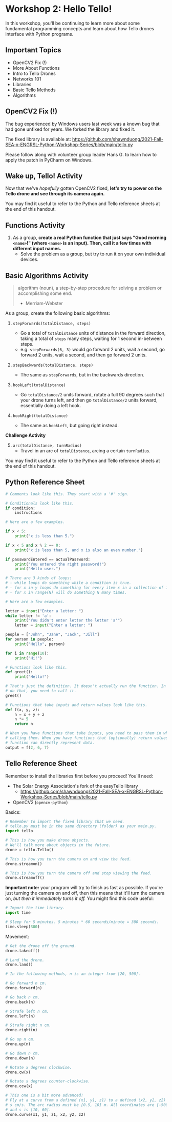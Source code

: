 # Workshop 2: Hello Tello!

In this workshop, you'll be continuing to learn more about some fundamental programming concepts and learn about how Tello drones interface with Python programs.

## Important Topics

- OpenCV2 Fix (!)
- More About Functions
- Intro to Tello Drones
- Networks 101
- Libraries
- Basic Tello Methods
- Algorithms

## OpenCV2 Fix (!)

The bug experienced by Windows users last week was a known bug that had gone unfixed for years. We forked the library and fixed it.

The fixed library is available at: https://github.com/shawnduong/2021-Fall-SEA-x-ENGRSL-Python-Workshop-Series/blob/main/tello.py 

Please follow along with volunteer group leader Hans G. to learn how to apply the patch in PyCharm on Windows.

## Wake up, Tello! Activity

Now that we've *hopefully* gotten OpenCV2 fixed, **let's try to power on the Tello drone and see through its camera again.**

You may find it useful to refer to the Python and Tello reference sheets at the end of this handout.

## Functions Activity

1. As a group, **create a real Python function that just says "Good morning `<name>`!" (where `<name>` is an input). Then, call it a few times with different input names.**
   - Solve the problem as a group, but try to run it on your own individual devices.

## Basic Algorithms Activity

> algorithm (noun), a step-by-step procedure for solving a problem or accomplishing some end.
> - Merriam-Webster

As a group, create the following basic algorithms:

1. `stepForwards(totalDistance, steps)`
   - Go a total of `totalDistance` units of distance in the forward direction, taking a total of `steps` many steps, waiting for 1 second in-between steps.
   - e.g. `stepForwards(6, 3)` would go forward 2 units, wait a second, go forward 2 units, wait a second, and then go forward 2 units.

2. `stepBackwards(totalDistance, steps)`
   - The same as `stepForwards`, but in the backwards direction.

3. `hookLeft(totalDistance)`
   - Go `totalDistance/2` units forward, rotate a full 90 degrees such that your drone turns left, and then go `totalDistance/2` units forward, essentially doing a left hook.

4. `hookRight(totalDistance)`
   - The same as `hookLeft`, but going right instead.

**Challenge Activity**

5. `arc(totalDistance, turnRadius)`
   - Travel in an arc of `totalDistance`, arcing a certain `turnRadius`.

You may find it useful to refer to the Python and Tello reference sheets at the end of this handout.

## Python Reference Sheet

```python
# Comments look like this. They start with a '#' sign.

# Conditionals look like this.
if condition:
	instructions

# Here are a few examples.

if x < 5:
	print("x is less than 5.")

if x < 5 and x % 2 == 0:
	print("x is less than 5, and x is also an even number.")

if passwordEntered == actualPassword:
	print("You entered the right password!")
	print("Hello user.")

# There are 3 kinds of loops:
# - while loops do something while a condition is true.
# - for x in y loops do something for every item x in a collection of items y.
# - for x in range(N) will do something N many times.

# Here are a few examples.

letter = input("Enter a letter: ")
while letter != 'a':
	print("You didn't enter letter the letter 'a'")
	letter = input("Enter a letter: ")

people = ["John", "Jane", "Jack", "Jill"]
for person in people:
	print("Hello", person)

for i in range(10):
	print("Hi!")

# Functions look like this.
def greet():
	print("Hello!")

# That's just the definition. It doesn't actually run the function. In order to
# do that, you need to call it.
greet()

# Functions that take inputs and return values look like this.
def f(x, y, z):
	n = x + y + z
	n *= 5
	return n

# When you have functions that take inputs, you need to pass them in when
# calling them. When you have functions that (optionally) return values, the
# function can directly represent data.
output = f(2, 6, 7)
```

## Tello Reference Sheet

Remember to install the libraries first before you proceed! You'll need:
- The Solar Energy Association's fork of the easyTello library
  - https://github.com/shawnduong/2021-Fall-SEA-x-ENGRSL-Python-Workshop-Series/blob/main/tello.py
- OpenCV2 (`opencv-python`)

Basics:

```python
# Remember to import the fixed library that we need.
# tello.py must be in the same directory (folder) as your main.py.
import tello

# This is how you make drone objects.
# We'll talk more about objects in the future.
drone = tello.Tello()

# This is how you turn the camera on and view the feed.
drone.streamon()

# This is how you turn the camera off and stop viewing the feed.
drone.streamoff()
```

**Important note:** your program will try to finish as fast as possible. If you're just turning the camera on and off, then this means that it'll turn the camera on, *but then it immediately turns it off.* You might find this code useful:

```python
# Import the time library.
import time

# Sleep for 5 minutes. 5 minutes * 60 seconds/minute = 300 seconds.
time.sleep(300)
```

Movement:

```python
# Get the drone off the ground.
drone.takeoff()

# Land the drone.
drone.land()

# In the following methods, n is an integer from [20, 500].

# Go forward n cm.
drone.forward(n)

# Go back n cm.
drone.back(n)

# Strafe left n cm.
drone.left(n)

# Strafe right n cm.
drone.right(n)

# Go up n cm.
drone.up(n)

# Go down n cm.
drone.down(n)

# Rotate x degrees clockwise.
drone.cw(x)

# Rotate x degrees counter-clockwise.
drone.ccw(x)

# This one is a bit more advanced!
# Fly at a curve from a defined (x1, y1, z1) to a defined (x2, y2, z2) at
# s cm/s. The arc radius must be [0.5, 10] m. All coordinates are [-500, 500],
# and s is [10, 60].
drone.curve(x1, y1, z1, x2, y2, z2)
```
